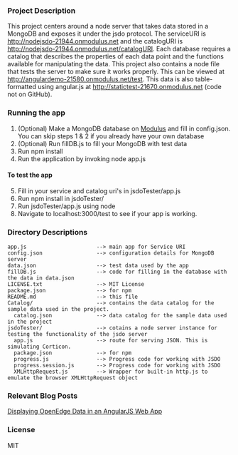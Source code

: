 ### Project Description
This project centers around a node server that takes data stored in a MongoDB and exposes it under the jsdo protocol. The serviceURI is http://nodejsdo-21944.onmodulus.net and the catalogURI is http://nodejsdo-21944.onmodulus.net/catalogURI. Each database requires a catalog that describes the properties of each data point and the functions available for manipulating the data. This project also contains a node file that tests the server to make sure it works properly. This can be viewed at http://angulardemo-21580.onmodulus.net/test. This data is also table-formatted using angular.js at http://statictest-21670.onmodulus.net (code not on GitHub).

### Running the app

1. (Optional) Make a MongoDB database on [Modulus](http://modulus.io) and fill in config.json. You can skip steps 1 & 2 if you already have your own database<br/>
2. (Optional) Run fillDB.js to fill your MongoDB with test data<br/>
3. Run npm install <br/>
4. Run the application by invoking node app.js <br/>
#### To test the app
5. Fill in your service and catalog uri's in jsdoTester/app.js
6. Run npm install in jsdoTester/ <br/>
7. Run jsdoTester/app.js using node <br />
8. Navigate to localhost:3000/test to see if your app is working. <br />

### Directory Descriptions

    app.js                      --> main app for Service URI
    config.json                 --> configuration details for MongoDB server
    data.json                   --> test data used by the app
    fillDB.js                   --> code for filling in the database with the data in data.json
    LICENSE.txt                 --> MIT License
    package.json                --> for npm
    README.md                   --> this file
    Catalog/                    --> contains the data catalog for the sample data used in the project.
      catalog.json              --> data catalog for the sample data used in the project
    jsdoTester/                 --> cotains a node server instance for testing the functionality of the jsdo server
      app.js                    --> route for serving JSON. This is simulating Corticon.
      package.json              --> for npm
      progress.js               --> Progress code for working with JSDO
      progress.session.js       --> Progress code for working with JSDO
      XMLHttpRequest.js         --> Wrapper for built-in http.js to emulate the browser XMLHttpRequest object

### Relevant Blog Posts
[Displaying OpenEdge Data in an AngularJS Web App](http://dcinglis.wordpress.com/2014/08/19/display-openedge-data-in-an-angularjs-web-app/)	

### License
MIT